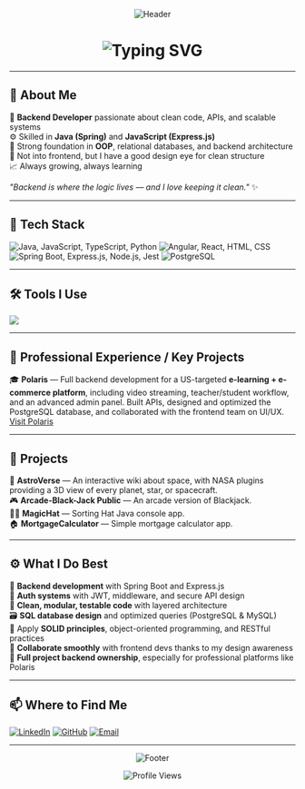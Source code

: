 <div align="center">

![Header](https://capsule-render.vercel.app/api?type=waving&color=0:240046,25:3C096C,50:5A189A,75:7B2CBF,100:9D4EDD&height=200&section=header&text=&fontSize=0&animation=twinkling)

<h1 align="center">
<img src="https://readme-typing-svg.herokuapp.com?font=Orbitron&weight=700&size=32&pause=1000&color=9D4EDD&center=true&vCenter=true&width=600&lines=+Andrea+Macellaro+La+Franca+;✨+Backend+Developer+✨;🚀+Java+%7C+Spring+%7C+Express.js+🚀;🌌+Based+in+Italy+🌌" alt="Typing SVG" />
</h1>

</div>

---

## 🧠 About Me

🌟 **Backend Developer** passionate about clean code, APIs, and scalable systems  
⚙️ Skilled in **Java (Spring)** and **JavaScript (Express.js)**  
🧠 Strong foundation in **OOP**, relational databases, and backend architecture  
🎨 Not into frontend, but I have a good design eye for clean structure  
📈 Always growing, always learning  

*"Backend is where the logic lives — and I love keeping it clean."* ✨

---

## 🚀 Tech Stack

<p align="left">
<!-- Programming Languages -->
<img src="https://skillicons.dev/icons?i=java,js,ts,python&theme=dark" title="Java, JavaScript, TypeScript, Python" />

<!-- Frontend / UI -->
<img src="https://skillicons.dev/icons?i=angular,react,html,css&theme=dark" title="Angular, React, HTML, CSS" />

<!-- Backend Frameworks & Tools -->
<img src="https://skillicons.dev/icons?i=spring,express,nodejs,jest&theme=dark" title="Spring Boot, Express.js, Node.js, Jest" />

<!-- Database -->
<img src="https://skillicons.dev/icons?i=postgres&theme=dark" title="PostgreSQL" />
</p>


---

## 🛠️ Tools I Use

<p align="left">
<img src="https://skillicons.dev/icons?i=vscode,idea,postman,git,github,figma,docker&theme=dark" />
</p>

---

## 💼 Professional Experience / Key Projects

🎓 **Polaris** — Full backend development for a US-targeted **e-learning + e-commerce platform**, including video streaming, teacher/student workflow, and an advanced admin panel. Built APIs, designed and optimized the PostgreSQL database, and collaborated with the frontend team on UI/UX. [Visit Polaris](https://polairis.app)  

---

## 📂 Projects

🌌 **AstroVerse** — An interactive wiki about space, with NASA plugins providing a 3D view of every planet, star, or spacecraft.  
🎮 **Arcade-Black-Jack Public** — An arcade version of Blackjack.  
🧙‍♂️ **MagicHat** — Sorting Hat Java console app.  
🏠 **MortgageCalculator** — Simple mortgage calculator app.  

---

## ⚙️ What I Do Best

🔧 **Backend development** with Spring Boot and Express.js  
🔐 **Auth systems** with JWT, middleware, and secure API design  
🧱 **Clean, modular, testable code** with layered architecture  
🗃️ **SQL database design** and optimized queries (PostgreSQL & MySQL)  
🧠 Apply **SOLID principles**, object-oriented programming, and RESTful practices  
🤝 **Collaborate smoothly** with frontend devs thanks to my design awareness  
🚀 **Full project backend ownership**, especially for professional platforms like Polaris  

---

## 📫 Where to Find Me

[![LinkedIn](https://img.shields.io/badge/LinkedIn-0077B5?style=for-the-badge&logo=linkedin&logoColor=white&labelColor=240046&color=9D4EDD)](https://www.linkedin.com/in/andreamacellarolafranca/)
[![GitHub](https://img.shields.io/badge/GitHub-100000?style=for-the-badge&logo=github&logoColor=white&labelColor=240046&color=7B2CBF)](https://github.com/AndreaMacellaroLaFranca)
[![Email](https://img.shields.io/badge/Email-andrea.macellaro@gmail.com-c14438?style=for-the-badge&logo=gmail&logoColor=white)](mailto:andrea.macellaro@gmail.com)

---

<div align="center">

![Footer](https://capsule-render.vercel.app/api?type=waving&color=0:240046,25:3C096C,50:5A189A,75:7B2CBF,100:9D4EDD&height=120&section=footer)

![Profile Views](https://komarev.com/ghpvc/?username=andreamacellarolafranca&color=9D4EDD&style=for-the-badge&label=VISITORS)

</div>

